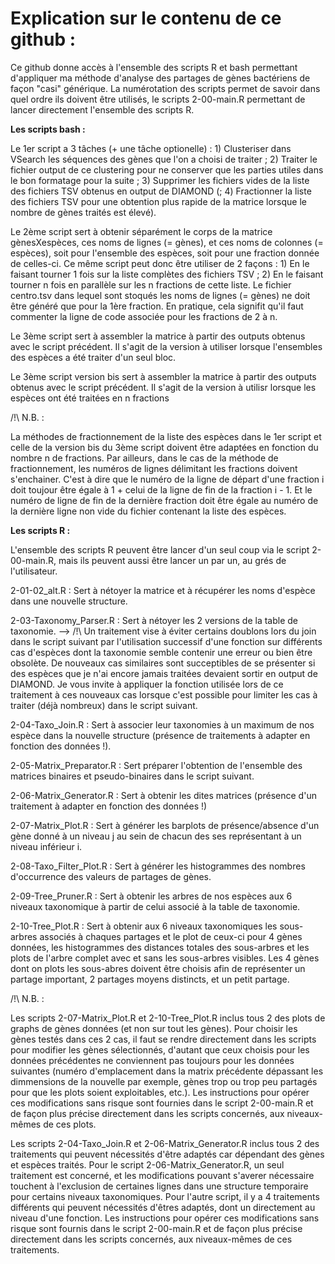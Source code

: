 # Explication sur le contenu de ce github :

Ce github donne accès à l'ensemble des scripts R et bash permettant d'appliquer ma méthode d'analyse des partages de gènes bactériens de façon "casi" générique. La numérotation des scripts permet de savoir dans quel ordre ils doivent être utilisés, le scripts 2-00-main.R permettant de lancer directement l'ensemble des scripts R.

**Les scripts bash :**

Le 1er script a 3 tâches (+ une tâche optionelle) : 1) Clusteriser dans VSearch les séquences des gènes que l'on a choisi de traiter ; 2) Traiter le fichier output de ce clustering pour ne conserver que les parties utiles dans le bon formatage pour la suite ; 3) Supprimer les fichiers vides de la liste des fichiers TSV obtenus en output de DIAMOND (; 4) Fractionner la liste des fichiers TSV pour une obtention plus rapide de la matrice lorsque le nombre de gènes traités est élevé).

Le 2ème script sert à obtenir séparément le corps de la matrice gènesXespèces, ces noms de lignes (= gènes), et ces noms de colonnes (= espèces), soit pour l'ensemble des espèces, soit pour une fraction donnée de celles-ci. Ce même script peut donc être utiliser de 2 façons : 1) En le faisant tourner 1 fois sur la liste complètes des fichiers TSV ; 2) En le faisant tourner n fois en parallèle sur les n fractions de cette liste. Le fichier centro.tsv dans lequel sont stoqués les noms de lignes (= gènes) ne doit être généré que pour la 1ère fraction. En pratique, cela signifit qu'il faut commenter la ligne de code associée pour les fractions de 2 à n. 

Le 3ème script sert à assembler la matrice à partir des outputs obtenus avec le script précédent. Il s'agit de la version à utiliser lorsque l'ensembles des espèces a été traiter d'un seul bloc.

Le 3ème script version bis sert à assembler la matrice à partir des outputs obtenus avec le script précédent. Il s'agit de la version à utilisr lorsque les espèces ont été traitées en n fractions

/!\ N.B. : 

La méthodes de fractionnement de la liste des espèces dans le 1er script et celle de la version bis du 3ème script doivent être adaptées en fonction du nombre n de fractions. Par ailleurs, dans le cas de la méthode de fractionnement, les numéros de lignes délimitant les fractions doivent s'enchainer. C'est à dire que le numéro de la ligne de départ d'une fraction i doit toujour être égale à 1 + celui de la ligne de fin de la fraction i - 1. Et le numéro de ligne de fin de la dernière fraction doit être égale au numéro de la dernière ligne non vide du fichier contenant la liste des espèces. 

**Les scripts R :**

L'ensemble des scripts R peuvent être lancer d'un seul coup via le script 2-00-main.R, mais ils peuvent aussi être lancer un par un, au grés de l'utilisateur.

2-01-02_alt.R : Sert à nétoyer la matrice et à récupérer les noms d'espèce dans une nouvelle structure.
	
2-03-Taxonomy_Parser.R : Sert à nétoyer les 2 versions de la table de taxonomie. 
--> /!\ Un traitement vise à éviter certains doublons lors du join dans le script suivant par l'utilisation successif d'une fonction sur différents cas d'espèces dont la taxonomie semble contenir une erreur ou bien être obsolète. De nouveaux cas similaires sont succeptibles de se présenter si des espèces que je n'ai encore jamais traitées devaient sortir en output de DIAMOND. Je vous invite à appliquer la fonction utilisée lors de ce traitement à ces nouveaux cas lorsque c'est possible pour limiter les cas à traiter (déjà nombreux) dans le script suivant.
	
2-04-Taxo_Join.R : Sert à associer leur taxonomies à un maximum de nos espèce dans la nouvelle structure (présence de traitements à adapter en fonction des données !).
	
2-05-Matrix_Preparator.R : Sert préparer l'obtention de l'ensemble des matrices binaires et pseudo-binaires dans le script suivant.
	
2-06-Matrix_Generator.R : Sert à obtenir les dites matrices (présence d'un traitement à adapter en fonction des données !)
	
2-07-Matrix_Plot.R : Sert à générer les barplots de présence/absence d'un gène donné à un niveau j au sein de chacun des ses représentant à un niveau inférieur i.
	
2-08-Taxo_Filter_Plot.R : Sert à générer les histogrammes des nombres d'occurrence des valeurs de partages de gènes.
	
2-09-Tree_Pruner.R : Sert à obtenir les arbres de nos espèces aux 6 niveaux taxonomique à partir de celui associé à la table de taxonomie.
		
2-10-Tree_Plot.R : Sert à obtenir aux 6 niveaux taxonomiques les sous-arbres associés à chaques partages et le plot de ceux-ci pour 4 gènes données, les histogrammes des distances totales des sous-arbres et les plots de l'arbre complet avec et sans les sous-arbres visibles. Les 4 gènes dont on plots les sous-abres doivent être choisis afin de représenter un partage important, 2 partages moyens distincts, et un petit partage.

/!\ N.B. :

Les scripts 2-07-Matrix_Plot.R et 2-10-Tree_Plot.R inclus tous 2 des plots de graphs de gènes données (et non sur tout les gènes). Pour choisir les gènes testés dans ces 2 cas, il faut se rendre directement dans les scripts pour modifier les gènes sélectionnés, d'autant que ceux choisis pour les données précédentes ne conviennent pas toujours pour les données suivantes (numéro d'emplacement dans la matrix précédente dépassant les dimmensions de la nouvelle par exemple, gènes trop ou trop peu partagés pour que les plots soient exploitables, etc.). Les instructions pour opérer ces modifications sans risque sont fournies dans le script 2-00-main.R et de façon plus précise directement dans les scripts concernés, aux niveaux-mêmes de ces plots.

Les scripts 2-04-Taxo_Join.R et 2-06-Matrix_Generator.R inclus tous 2 des traitements qui peuvent nécessités d'être adaptés car dépendant des gènes et espèces traités. Pour le script 2-06-Matrix_Generator.R, un seul traitement est concerné, et les modifications pouvant s'averer nécessaire touchent à l'exclusion de certaines lignes dans une structure temporaire pour certains niveaux taxonomiques. Pour l'autre script, il y a 4 traitements différents qui peuvent nécessités d'êtres adaptés, dont un directement au niveau d'une fonction. Les instructions pour opérer ces modifications sans risque sont fournis dans le script 2-00-main.R et de façon plus précise directement dans les scripts concernés, aux niveaux-mêmes de ces traitements.
